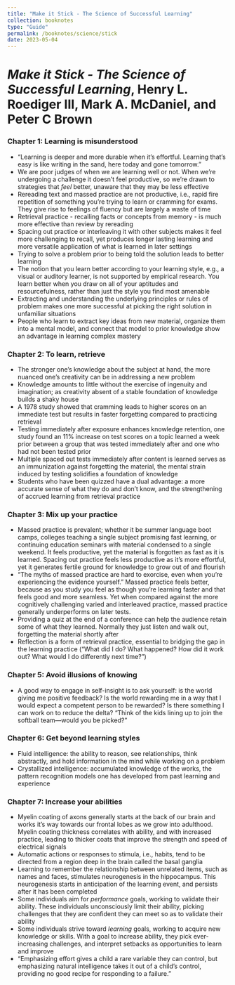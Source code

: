 ```yaml
---
title: "Make it Stick - The Science of Successful Learning"
collection: booknotes
type: "Guide"
permalink: /booknotes/science/stick
date: 2023-05-04
---
```


# *Make it Stick - The Science of Successful Learning*, Henry L. Roediger III, Mark A. McDaniel, and Peter C Brown
### Chapter 1: Learning is misunderstood 
* “Learning is deeper and more durable when it’s effortful. Learning that’s easy is like writing in the sand, here today and gone tomorrow.”
* We are poor judges of when we are learning well or not. When we’re undergoing a challenge it doesn’t feel productive, so we’re drawn to strategies that *feel* better, unaware that they may be less effective
* Rereading text and massed practice are not productive, i.e., rapid fire repetition of something you’re trying to learn or cramming for exams. They give rise to feelings of fluency but are largely a waste of time
* Retrieval practice - recalling facts or concepts from memory - is much more effective than review by rereading 
* Spacing out practice or interleaving it with other subjects makes it feel more challenging to recall, yet produces longer lasting learning and more versatile application of what is learned in later settings
* Trying to solve a problem prior to being told the solution leads to better learning
* The notion that you learn better according to your learning style, e.g., a visual or auditory learner, is not supported by empirical research. You learn better when you draw on all of your aptitudes and resourcefulness, rather than just the style you find most amenable 
* Extracting and understanding the underlying principles or rules of problem makes one more successful at picking the right solution in unfamiliar situations
* People who learn to extract key ideas from new material, organize them into a mental model, and connect that model to prior knowledge show an advantage in learning complex mastery 
### Chapter 2: To learn, retrieve
* The stronger one’s knowledge about the subject at hand, the more nuanced one’s creativity can be in addressing a new problem
* Knowledge amounts to little without the exercise of ingenuity and imagination; as creativity absent of a stable foundation of knowledge builds a shaky house
* A 1978 study showed that cramming leads to higher scores on an immediate test but results in faster forgetting compared to practicing retrieval 
* Testing immediately after exposure enhances knowledge retention, one study found an 11% increase on test scores on a topic learned a week prior between a group that was tested immediately after and one who had not been tested prior 
* Multiple spaced out tests immediately after content is learned serves as an immunization against forgetting the material, the mental strain induced by testing solidifies a foundation of knowledge 
* Students who have been quizzed have a dual advantage: a more accurate sense of what they do and don’t know, and the strengthening of accrued learning from retrieval practice
### Chapter 3: Mix up your practice
* Massed practice is prevalent; whether it be summer language boot camps, colleges teaching a single subject promising fast learning, or continuing education seminars with material condensed to a single weekend. It feels productive, yet the material is forgotten as fast as it is learned. Spacing out practice feels less productive as it’s more effortful, yet it generates fertile ground for knowledge to grow out of and flourish
* “The myths of massed practice are hard to exorcise, even when you’re experiencing the evidence yourself.” Massed practice feels better, because as you study you feel as though you’re learning faster and that feels good and more seamless. Yet when compared against the more cognitively challenging varied and interleaved practice, massed practice generally underperforms on later tests.
* Providing a quiz at the end of a conference can help the audience retain some of what they learned. Normally they just listen and walk out, forgetting the material shortly after
* Reflection is a form of retrieval practice, essential to bridging the gap in the learning practice (“What did I do? What happened? How did it work out? What would I do differently next time?”)
### Chapter 5: Avoid illusions of knowing
* A good way to engage in self-insight is to ask yourself: is the world giving me positive feedback? Is the world rewarding me in a way that I would expect a competent person to be rewarded? Is there something I can work on to reduce the delta? “Think of the kids lining up to join the softball team—would you be picked?”
### Chapter 6: Get beyond learning styles 
* Fluid intelligence: the ability to reason, see relationships, think abstractly, and hold information in the mind while working on a problem
* Crystallized intelligence: accumulated knowledge of the works, the pattern recognition models one has developed from past learning and experience
### Chapter 7: Increase your abilities
* Myelin coating of axons generally starts at the back of our brain and works it’s way towards our frontal lobes as we grow into adulthood. Myelin coating thickness correlates with ability, and with increased practice, leading to thicker coats that improve the strength and speed of electrical signals
* Automatic actions or responses to stimula, i.e., habits, tend to be directed from a region deep in the brain called the basal ganglia
* Learning to remember the relationship between unrelated items, such as names and faces, stimulates neurogenesis in the hippocampus. This neurogenesis starts in anticipation of the learning event, and persists after it has been completed 
* Some individuals aim for *performance* goals, working to validate their ability. These individuals unconsciously limit their ability, picking challenges that they are confident they can meet so as to validate their ability
* Some individuals strive toward *learning* goals, working to acquire new knowledge or skills. With a goal to increase ability, they pick ever-increasing challenges, and interpret setbacks as opportunities to learn and improve
* “Emphasizing effort gives a child a rare variable they can control, but emphasizing natural intelligence takes it out of a child’s control, providing no good recipe for responding to a failure.”
